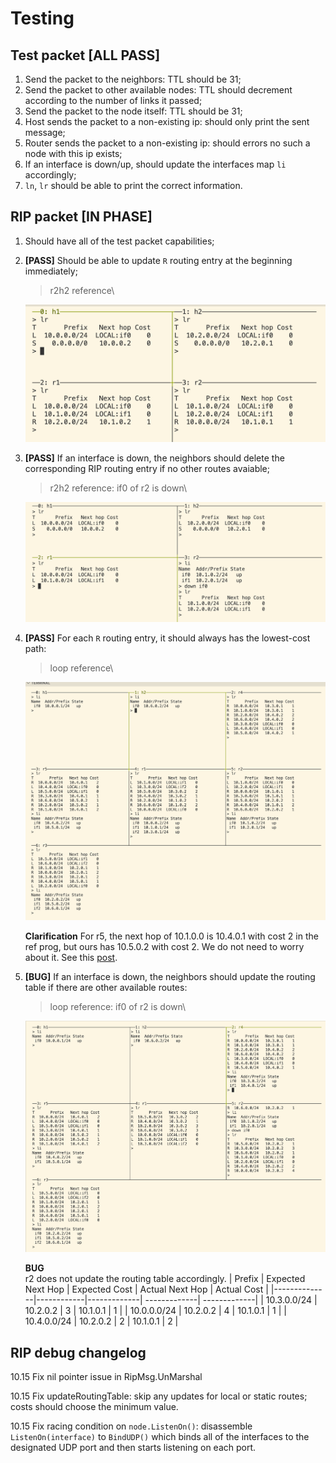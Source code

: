 # Testing

## Test packet [ALL PASS]

1. Send the packet to the neighbors: TTL should be 31;
2. Send the packet to other available nodes: TTL should decrement according to the number of links it passed;
3. Send the packet to the node itself: TTL should be 31;
4. Host sends the packet to a non-existing ip: should only print the sent message;
5. Router sends the packet to a non-existing ip: should errors no such a node with this ip exists;
6. If an interface is down/up, should update the interfaces map `li` accordingly;
7. `ln`, `lr` should be able to print the correct information.

## RIP packet [IN PHASE]

1. Should have all of the test packet capabilities;
2. **[PASS]** Should be able to update `R` routing entry at the beginning immediately;

    > r2h2 reference\
    <img src="md_images/lr_start.png" alt="drawing" width="500"/>

3. **[PASS]** If an interface is down, the neighbors should delete the corresponding RIP routing entry if no other routes avaiable;
    > r2h2 reference: if0 of r2 is down\
    <img src="md_images/link_down.png" alt="drawing" width="500"/>


4. **[PASS]** For each `R` routing entry, it should always has the lowest-cost path:
     > loop reference\
    <img src="md_images/lowest_cost.png" alt="drawing" width="500"/>

    **Clarification**
    For r5, the next hop of 10.1.0.0 is 10.4.0.1 with cost 2 in the ref prog, but ours has 10.5.0.2 with cost 2. We do not need to worry about it. See this [post](https://edstem.org/us/courses/45889/discussion/3641481).


5. **[BUG]**  If an interface is down, the neighbors should update the routing table if there are other available routes:
    > loop reference: if0 of r2 is down\
    <img src="md_images/loop_down.png" alt="drawing" width="500"/>

    **BUG**\
    r2 does not update the routing table accordingly.
    | Prefix         | Expected Next Hop    | Expected Cost |  Actual Next Hop    | Actual Cost |
    |--------------|------------|-------------| -------------| -------------|
    | 10.3.0.0/24 | 10.2.0.2  | 3   | 10.1.0.1 | 1 |
    | 10.0.0.0/24 | 10.2.0.2  | 4   | 10.1.0.1 | 1 |
    | 10.4.0.0/24 | 10.2.0.2  | 2   | 10.1.0.1 | 2 |



## RIP debug changelog

10.15 Fix nil pointer issue in RipMsg.UnMarshal

10.15 Fix updateRoutingTable: skip any updates for local or static routes; costs should choose the minimum value.

10.15 Fix racing condition on `node.ListenOn()`: disassemble `ListenOn(interface)` to `BindUDP()` which binds all of the interfaces to the designated UDP port and then starts listening on each port.
